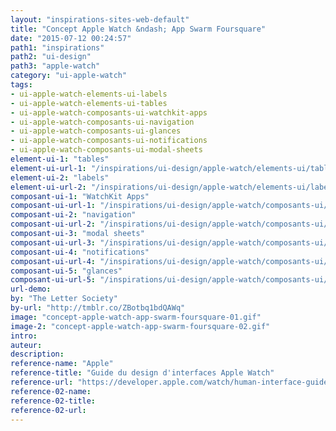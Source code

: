 ```yaml
---
layout: "inspirations-sites-web-default"
title: "Concept Apple Watch &ndash; App Swarm Foursquare"
date: "2015-07-12 00:24:57"
path1: "inspirations"
path2: "ui-design"
path3: "apple-watch"
category: "ui-apple-watch"
tags:
- ui-apple-watch-elements-ui-labels
- ui-apple-watch-elements-ui-tables
- ui-apple-watch-composants-ui-watchkit-apps
- ui-apple-watch-composants-ui-navigation
- ui-apple-watch-composants-ui-glances
- ui-apple-watch-composants-ui-notifications
- ui-apple-watch-composants-ui-modal-sheets
element-ui-1: "tables"
element-ui-url-1: "/inspirations/ui-design/apple-watch/elements-ui/tables/"
element-ui-2: "labels"
element-ui-url-2: "/inspirations/ui-design/apple-watch/elements-ui/labels/"
composant-ui-1: "WatchKit Apps"
composant-ui-url-1: "/inspirations/ui-design/apple-watch/composants-ui/watchkit-apps/"
composant-ui-2: "navigation"
composant-ui-url-2: "/inspirations/ui-design/apple-watch/composants-ui/navigation/"
composant-ui-3: "modal sheets"
composant-ui-url-3: "/inspirations/ui-design/apple-watch/composants-ui/modal-sheets/"
composant-ui-4: "notifications"
composant-ui-url-4: "/inspirations/ui-design/apple-watch/composants-ui/notifications/"
composant-ui-5: "glances"
composant-ui-url-5: "/inspirations/ui-design/apple-watch/composants-ui/glances/"
url-demo:
by: "The Letter Society"
by-url: "http://tmblr.co/ZBotbq1bdQAWq"
image: "concept-apple-watch-app-swarm-foursquare-01.gif"
image-2: "concept-apple-watch-app-swarm-foursquare-02.gif"
intro:
auteur:
description:
reference-name: "Apple"
reference-title: "Guide du design d'interfaces Apple Watch"
reference-url: "https://developer.apple.com/watch/human-interface-guidelines/"
reference-02-name:
reference-02-title:
reference-02-url:
---
```

